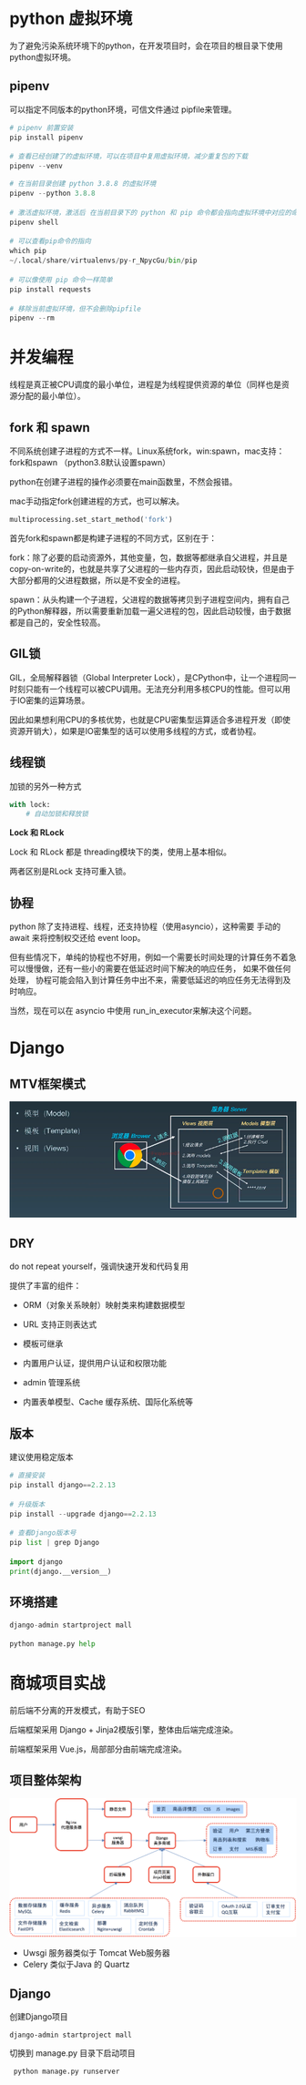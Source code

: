 # python 虚拟环境

为了避免污染系统环境下的python，在开发项目时，会在项目的根目录下使用python虚拟环境。

## pipenv

可以指定不同版本的python环境，可信文件通过 pipfile来管理。

```python
# pipenv 前置安装
pip install pipenv 

# 查看已经创建了的虚拟环境，可以在项目中复用虚拟环境，减少重复包的下载
pipenv --venv 
```

```python
# 在当前目录创建 python 3.8.8 的虚拟环境
pipenv --python 3.8.8 

# 激活虚拟环境，激活后 在当前目录下的 python 和 pip 命令都会指向虚拟环境中对应的命令
pipenv shell 

# 可以查看pip命令的指向
which pip
~/.local/share/virtualenvs/py-r_NpycGu/bin/pip

# 可以像使用 pip 命令一样简单
pip install requests 

# 移除当前虚拟环境，但不会删除pipfile
pipenv --rm
```



# 并发编程

线程是真正被CPU调度的最小单位，进程是为线程提供资源的单位（同样也是资源分配的最小单位）。

## fork 和 spawn 

不同系统创建子进程的方式不一样。Linux系统fork，win:spawn，mac支持：fork和spawn （python3.8默认设置spawn）

python在创建子进程的操作必须要在main函数里，不然会报错。

 mac手动指定fork创建进程的方式，也可以解决。

```python
multiprocessing.set_start_method('fork')
```



首先fork和spawn都是构建子进程的不同方式，区别在于：

fork：除了必要的启动资源外，其他变量，包，数据等都继承自父进程，并且是copy-on-write的，也就是共享了父进程的一些内存页，因此启动较快，但是由于大部分都用的父进程数据，所以是不安全的进程。

spawn：从头构建一个子进程，父进程的数据等拷贝到子进程空间内，拥有自己的Python解释器，所以需要重新加载一遍父进程的包，因此启动较慢，由于数据都是自己的，安全性较高。

## GIL锁

GIL，全局解释器锁（Global Interpreter Lock），是CPython中，让一个进程同一时刻只能有一个线程可以被CPU调用。无法充分利用多核CPU的性能。但可以用于IO密集的运算场景。

因此如果想利用CPU的多核优势，也就是CPU密集型运算适合多进程开发（即使资源开销大），如果是IO密集型的话可以使用多线程的方式，或者协程。



## 线程锁

加锁的另外一种方式

```python
with lock:
	# 自动加锁和释放锁
```

**Lock 和 RLock**

Lock 和 RLock 都是 threading模块下的类，使用上基本相似。

两者区别是RLock 支持可重入锁。



## 协程

python 除了支持进程、线程，还支持协程（使用asyncio），这种需要 手动的 await 来将控制权交还给 event loop。

但有些情况下，单纯的协程也不好用，例如一个需要长时间处理的计算任务不着急可以慢慢做，还有一些小的需要在低延迟时间下解决的响应任务， 如果不做任何处理，  协程可能会陷入到计算任务中出不来，需要低延迟的响应任务无法得到及时响应。

当然，现在可以在 asyncio 中使用 run_in_executor来解决这个问题。



# Django

## MTV框架模式

![image-20240620125641214](img/py/image-20240620125641214.png)

## DRY

do not repeat yourself，强调快速开发和代码复用

提供了丰富的组件：

- ORM（对象关系映射）映射类来构建数据模型 
- URL 支持正则表达式
- 模板可继承

- 内置用户认证，提供用户认证和权限功能 
- admin 管理系统
- 内置表单模型、Cache 缓存系统、国际化系统等

## 版本

建议使用稳定版本

```python
# 直接安装
pip install django==2.2.13

# 升级版本
pip install --upgrade django==2.2.13

# 查看Django版本号 
pip list | grep Django     

import django
print(django.__version__)
```



## 环境搭建

```python
django-admin startproject mall

python manage.py help     
```



# 商城项目实战

前后端不分离的开发模式，有助于SEO

后端框架采用 Django + Jinja2模版引擎，整体由后端完成渲染。

前端框架采用 Vue.js，局部部分由前端完成渲染。



## 项目整体架构

![img](img/py/18项目架构设计.png)



- Uwsgi 服务器类似于 Tomcat Web服务器
- Celery 类似于Java 的 Quartz

## Django

创建Django项目

```django
django-admin startproject mall
```

切换到 manage.py 目录下启动项目

```python
 python manage.py runserver
```









